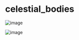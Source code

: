 # celestial_bodies

![image](https://github.com/user-attachments/assets/ee3ddff2-52f5-4512-b9d5-e6775f6bd42e)

![image](https://github.com/user-attachments/assets/82d83f83-9126-443e-a795-7ac595adc6ec)


